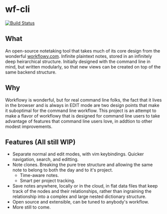 # wf-cli
[![Build Status](https://travis-ci.com/jlchamaa/wf_cli.svg?branch=master)](https://travis-ci.com/jlchamaa/wf_cli)

## What
An open-source notetaking tool that takes much of its core design from the wonderful [workflowy.com](https://www.workflowy.com).  Infinite plaintext notes, stored in an infinitely deep heirarchical structure.  Initially designed with the command line in mind, but written modularly, so that new views can be created on top of the same backend structure.

## Why
Workflowy is wonderful, but for real command line folks, the fact that it lives in the browser and is always in EDIT mode are two design points that make it suboptimal for the command line workflow.  This project is an attempt to make a flavor of workflowy that is designed for command line users to take advantage of features that command line users love, in addtion to other modest improvements.

## Features (All still WIP)
- Separate normal and edit modes, with vim keybindings.  Quicker navigation, search, and editting.
- Note clones.  Breaking the pure tree structure and allowing the same note to belong to both the day and to it's project.  
  - Time-aware notes.  
  - Smart per project tracking.  
- Save notes anywhere, locally or in the cloud, in flat data files that keep track of the nodes and their relationships, rather than ingraining the relationship into a complex and large nested dictionary structure.
- Open source and extensible, can be tuned to anybody's workflow.
- More still to come.
